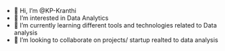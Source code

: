 - 👋 Hi, I’m @KP-Kranthi
- 👀 I’m interested in Data Analytics
- 🌱 I’m currently learning different tools and technologies related to Data analysis
- 💞️ I’m looking to collaborate on projects/ startup realted to data analysis

<!---
KP-Kranthi/KP-Kranthi is a ✨ special ✨ repository because its `README.md` (this file) appears on your GitHub profile.
You can click the Preview link to take a look at your changes.
--->
